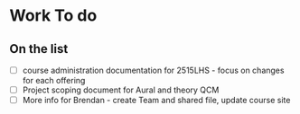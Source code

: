 # Work To do



## On the list

- [ ] course administration documentation for 2515LHS - focus on changes for each offering
- [ ] Project scoping document for Aural and theory QCM
- [ ] More info for Brendan - create Team and shared file, update course site